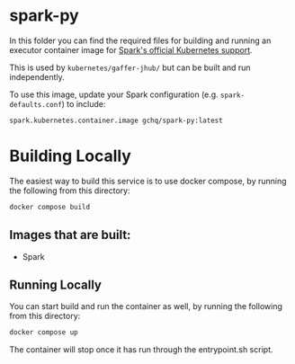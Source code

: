 spark-py
=========

In this folder you can find the required files for building and running an executor container image for [Spark's official Kubernetes support](http://spark.apache.org/docs/latest/running-on-kubernetes.html).

This is used by `kubernetes/gaffer-jhub/` but can be built and run independently.

To use this image, update your Spark configuration (e.g. `spark-defaults.conf`) to include:

```
spark.kubernetes.container.image gchq/spark-py:latest
```

# Building Locally
The easiest way to build this service is to use docker compose, by running the following from this directory:
```bash
docker compose build
```
## Images that are built:
* Spark

## Running Locally
You can start build and run the container as well, by running the following from this directory:
```bash
docker compose up
```
The container will stop once it has run through the entrypoint.sh script.
